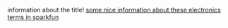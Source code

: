 information about the title!
[some nice information about these electronics terms in sparkfun](https://learn.sparkfun.com/tutorials/serial-communication/wiring-and-hardware)
